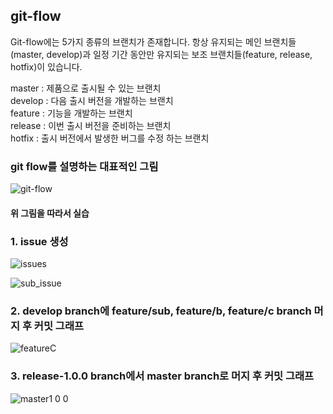 ## git-flow

Git-flow에는 5가지 종류의 브랜치가 존재합니다. 항상 유지되는 메인 브랜치들(master, develop)과 일정 기간 동안만 유지되는 보조 브랜치들(feature, release, hotfix)이 있습니다.

master : 제품으로 출시될 수 있는 브랜치  
develop : 다음 출시 버전을 개발하는 브랜치  
feature : 기능을 개발하는 브랜치  
release : 이번 출시 버전을 준비하는 브랜치  
hotfix : 출시 버전에서 발생한 버그를 수정 하는 브랜치  

### git flow를 설명하는 대표적인 그림
![git-flow](https://user-images.githubusercontent.com/43161981/77248162-aba8d580-6c7a-11ea-8924-f354c4a39880.png)  
#### 위 그림을 따라서 실습  

### 1. issue 생성
![issues](https://user-images.githubusercontent.com/43161981/77248325-e95a2e00-6c7b-11ea-91e9-414b7af900a0.png)

![sub_issue](https://user-images.githubusercontent.com/43161981/77248379-51107900-6c7c-11ea-814e-980305fd5fb4.png)


### 2. develop branch에 feature/sub, feature/b, feature/c branch 머지 후 커밋 그래프  
![featureC](https://user-images.githubusercontent.com/43161981/77248306-c465bb00-6c7b-11ea-8810-7499bf731e75.png)

### 3. release-1.0.0 branch에서 master branch로 머지 후 커밋 그래프
![master1 0 0](https://user-images.githubusercontent.com/43161981/77248428-9cc32280-6c7c-11ea-9667-bed24166b370.png)
